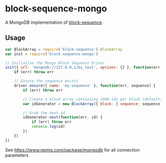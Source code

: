 # block-sequence-mongo
A MongoDB implementation of [block-sequence](https://www.npmjs.com/package/block-sequence).

## Usage
```js
var BlockArray = require('block-sequence').BlockArray
var init = require('block-sequence-mongo')

// Initialise the Mongo Block Sequence Driver
init({ url: 'mongodb://127.0.0.1/bs_test', options: {} }, function(err, driver) {
    if (err) throw err

    // Ensure the sequence exists
    driver.ensure({ name: 'my-sequence' }, function(err, sequence) {
        if (err) throw err

        // Create a block array containing 1000 ids per block (defaults to 2 blocks)
        var idGenerator = new BlockArray({ block: { sequence: sequence, driver: driver, size: 1000 } })

        // Grab the next id
        idGenerator.next(function(err, id) {
            if (err) throw err
            console.log(id)
        })
    })
})
```
See https://www.npmjs.com/package/mongodb for all connection parameters



